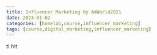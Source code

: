 ```yaml
---
title: Influencer Marketing by AdWorld2021
date: 2023-01-02
categories: [homelab,course,influencer_marketing]
tags: [course,digital_marketing,influencer_marketing]
---
```



ti hit
